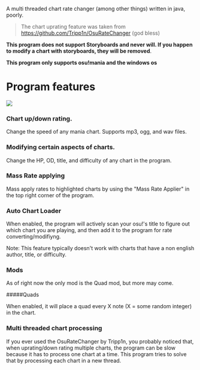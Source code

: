 A multi threaded chart rate changer (among other things) written in java, poorly.
>The chart uprating feature was taken from https://github.com/Tripp1n/OsuRateChanger (god bless)

**This program does not support Storyboards and never will. If you happen to modify a chart with storyboards, they will be removed**.

**This program only supports osu!mania and the windows os**

# Program features

![](https://i.imgur.com/ZNamaI4.png)

### Chart up/down rating.

Change the speed of any mania chart. Supports mp3, ogg, and wav files.

### Modifying certain aspects of charts.

Change the HP, OD, title, and difficulty of any chart in the program.

### Mass Rate applying

Mass apply rates to highlighted charts by using the "Mass Rate Applier" in the top right corner of the program.

### Auto Chart Loader

When enabled, the program will actively scan your osu!'s title to figure out which chart you are playing, and then add it to the program for rate converting/modifiyng.

Note: This feature typically doesn't work with charts that have a non english author, title, or difficulty.

### Mods

As of right now the only mod is the Quad mod, but more may come.

#####Quads

When enabled, it will place a quad every X note (X = some random integer) in the chart.

### Multi threaded chart processing

If you ever used the OsuRateChanger by Tripp1n, you probably noticed that, when uprating/down rating multiple charts, the program can be slow because it has to process one chart at a time. This program tries to solve that by processing each chart in a new thread.
